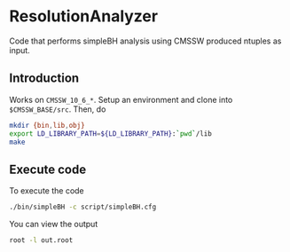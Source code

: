 # ResolutionAnalyzer
Code that performs simpleBH analysis using CMSSW produced ntuples as input.

## Introduction
Works on ```CMSSW_10_6_*```. Setup an environment and clone into ```$CMSSW_BASE/src```.
Then, do
```bash
mkdir {bin,lib,obj}
export LD_LIBRARY_PATH=${LD_LIBRARY_PATH}:`pwd`/lib
make
```

## Execute code
To execute the code
```bash
./bin/simpleBH -c script/simpleBH.cfg
```

You can view the output
```bash
root -l out.root
```
